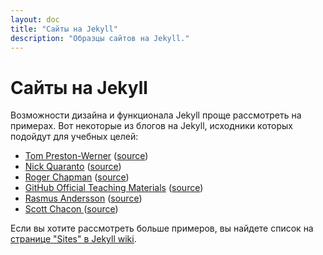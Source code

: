 ```yaml
---
layout: doc
title: "Сайты на Jekyll"
description: "Образцы сайтов на Jekyll."
---
```

# Сайты на Jekyll

Возможности дизайна и функционала Jekyll проще рассмотреть на примерах. Вот некоторые из блогов на Jekyll, исходники которых подойдут для учебных целей:

* [Tom Preston-Werner](http://tom.preston-werner.com/) ([source](https://github.com/mojombo/mojombo.github.io))
* [Nick Quaranto](http://quaran.to/) ([source](https://github.com/qrush/qrush.github.com))
* [Roger Chapman](http://rogchap.com/) ([source](https://github.com/rogchap/rogchap.github.com))
* [GitHub Official Teaching Materials](http://training.github.com/) ([source](https://github.com/github/training.github.com/tree/7049d7532a6856411e34046aedfce43a4afaf424))
* [Rasmus Andersson](http://rsms.me/) ([source](https://github.com/rsms/rsms.github.com))
* [Scott Chacon ](http://schacon.github.com/)([source](https://github.com/schacon/schacon.github.com))

Если вы хотите рассмотреть больше примеров, вы найдете список на [странице "Sites" в Jekyll wiki](https://github.com/jekyll/jekyll/wiki/Sites).